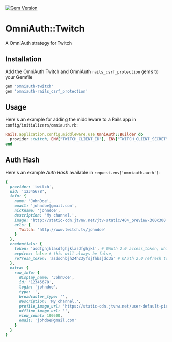 [![Gem Version](https://badge.fury.io/rb/omniauth-twitch.svg)](http://badge.fury.io/rb/omniauth-twitch)

# OmniAuth::Twitch

A OmniAuth strategy for Twitch

## Installation

Add the OmniAuth Twitch and OmniAuth `rails_csrf_protection` gems to your Gemfile

```ruby
gem 'omniauth-twitch'
gem 'omniauth-rails_csrf_protection'
```

## Usage

Here's an example for adding the middleware to a Rails app in `config/initializers/omniauth.rb`:

```ruby
Rails.application.config.middleware.use OmniAuth::Builder do
  provider :twitch, ENV["TWITCH_CLIENT_ID"], ENV["TWITCH_CLIENT_SECRET"]
end
```

## Auth Hash

Here's an example *Auth Hash* available in `request.env['omniauth.auth']`:

```ruby
{
  provider: 'twitch',
  uid: '12345678',
  info: {
    name: 'JohnDoe',
    email: 'johndoe@gmail.com',
    nickname: 'johndoe',
    description: 'My channel.',
    image: 'http://static-cdn.jtvnw.net/jtv-static/404_preview-300x300.png',
    urls: {
      Twitch: 'http://www.twitch.tv/johndoe'
    }
  },
  credentials: {
    token: 'asdfghjklasdfghjklasdfghjkl', # OAuth 2.0 access_token, which you may wish to store
    expires: false # this will always be false,
    refresh_token: 'asdschbjh24h23yfsjfhbsjdc3a' # OAuth 2.0 refresh token, to renew the access token when it expires
  },
  extra: {
    raw_info: {
      display_name: 'JohnDoe',
      id: '12345678',
      login: 'johndoe',
      type: '',
      broadcaster_type: '',
      description: 'My channel.',
      profile_image_url: 'https://static-cdn.jtvnw.net/user-default-pictures/0ecbb6c3-fecb-4016-8115-aa467b7c36ed-profile_image-300x300.jpg',
      offline_image_url: '',
      view_count: 100500,
      email: 'johdoe@gmail.com'
    }
  }
}
```
